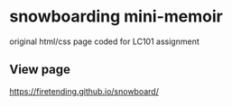 # snowboarding mini-memoir
original html/css page coded for LC101 assignment

## View page
https://firetending.github.io/snowboard/


